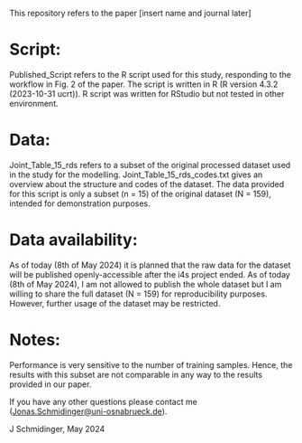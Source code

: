 This repository refers to the paper [insert name and journal later] 

# Script:
Published_Script refers to the R script used for this study, responding to the workflow in Fig. 2 of the paper.
The script is written in R (R version 4.3.2 (2023-10-31 ucrt)).
R script was written for RStudio but not tested in other environment.

# Data:
Joint_Table_15_rds refers to a subset of the original processed dataset used in the study for the modelling.
Joint_Table_15_rds_codes.txt gives an overview about the structure and codes of the dataset.
The data  provided for this script is only a subset (n = 15) of the original dataset (N = 159), intended for demonstration purposes.


# Data availability:
As of today (8th of May 2024) it is planned that the raw data for the dataset will be published openly-accessible after the i4s project ended.
As of today (8th of May 2024), I am not allowed to publish the whole dataset but I am willing to share the full dataset (N = 159) for reproducibility purposes.
However, further usage of the dataset may be restricted.

# Notes:
Performance is very sensitive to the number of training samples.
Hence, the results with this subset are not comparable in any way to the results provided in our paper. 

If you have any other questions please contact me (Jonas.Schmidinger@uni-osnabrueck.de).

J Schmidinger, May 2024
